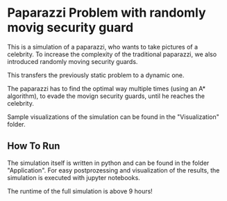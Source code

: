 # Paparazzi Problem with randomly movig security guard
This is a simulation of a paparazzi, who wants to take pictures of a celebrity.
To increase the complexity of the traditional paparazzi, we also introduced randomly moving security guards.

This transfers the previously static problem to a dynamic one.

The paparazzi has to find the optimal way multiple times (using an A* algorithm),
to evade the movign security guards, until he reaches the celebrity.

Sample visualizations of the simulation can be found in the "Visualization" folder.

## How To Run
The simulation itself is written in python and can be found in the folder "Application".
For easy postprozessing and visualization of the results, the simulation is executed with jupyter notebooks.

The runtime of the full simulation is above 9 hours!